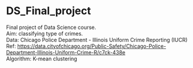 # DS_Final_project
Final project of Data Science course.  
Aim: classifying type of crimes.  
Data: Chicago Police Department - Illinois Uniform Crime Reporting (IUCR)  
Ref: https://data.cityofchicago.org/Public-Safety/Chicago-Police-Department-Illinois-Uniform-Crime-R/c7ck-438e  
Algorithm: K-mean clustering
